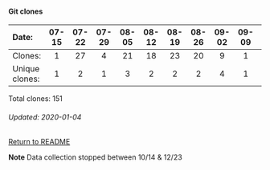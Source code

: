 #### Git clones
Date:    |        07-15   |       07-22   |       07-29   |       08-05   |       08-12   |       08-19   |       08-26   |       09-02   |  09-09  |  09-16  |  09-23  |  09-30  |  10-07  |  12-09  |  12-16  |  12-23
|:---    |:---:   |:---:  |:---:  |:---:  |:---:  |:---:  |:---:  |:---:  |:---:  |:---:  |:---:  |:---:  |:---:  |:---:  |:---:  |:---:
Clones:  |        1       |       27      |       4       |       21      |       18      |       23      |       20      |       9       |  1      |  2      |  1      |  2      |  9      |  4      |  1      |  8
Unique   clones:  |       1       |       2       |       1       |       3       |       2       |       2       |       2       |       4  |      1  |      2  |      1  |      2  |      6  |      4  |      1  |      7

Total clones: 151
###### Updated: 2020-01-04

[Return to README](https://github.com/BradleyA/user-files/blob/master/README.md#user-files)

**Note**  Data collection stopped between 10/14 & 12/23
